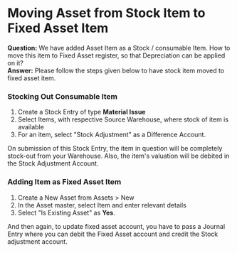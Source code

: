 
# Moving Asset from Stock Item to Fixed Asset Item



**Question:** We have added Asset Item as a Stock / consumable Item. How to move this item to Fixed Asset register, so that Depreciation can be applied on it?  
**Answer:** Please follow the steps given below to have stock item moved to fixed asset item.  
### **Stocking Out Consumable Item**

  
1. Create a Stock Entry of type **Material Issue**
2. Select Items, with respective Source Warehouse, where stock of item is available
3. For an item, select "Stock Adjustment" as a Difference Account.

  
On submission of this Stock Entry, the item in question will be completely stock-out from your Warehouse. Also, the item's valuation will be debited in the Stock Adjustment Account.  
### **Adding Item as Fixed Asset Item**

  
1. Create a New Asset from Assets > New
2. In the Asset master, select Item and enter relevant details
3. Select "Is Existing Asset" as **Yes**.

  
And then again, to update fixed asset account, you have to pass a Journal Entry where you can debit the Fixed Asset account and credit the Stock adjustment account.



